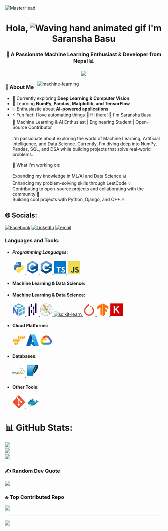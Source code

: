 ![MasterHead](https://miro.medium.com/v2/resize:fit:1400/format:webp/1*vJjJ3Mdok6RvWDqXcbCfkw.gif)

<h1 align="center">Hola, <img src="https://raw.githubusercontent.com/nixin72/nixin72/master/wave.gif" 
         alt="Waving hand animated gif"
         height="45"
         width="45" /> I'm Saransha Basu</h1>
<h3 align="center">🤖 A Passionate Machine Learning Enthusiast & Developer from Nepal 📊</h3>

<p align="center">
  <img src="https://readme-typing-svg.herokuapp.com?font=Fira+Code&weight=600&size=22&pause=1000&color=F76C6C&center=true&vCenter=true&random=false&width=600&lines=Data+Science+%7C+AI+%7C+Deep+Learning;Passionate+about+solving+real-world+problems;Building+intelligent+solutions+with+ML+%26+AI;Always+learning+and+improving+🚀" />
</p>

<img align="right" alt="machine-learning" width="400" src="https://cdn.dribbble.com/users/926537/screenshots/4502924/python-2.gif">

### 🚀 About Me
- 🔭 Currently exploring **Deep Learning & Computer Vision**
- 🌱 Learning **NumPy, Pandas, Matplotlib, and TensorFlow**
- 💡 Enthusiastic about **AI-powered applications**
- ⚡ Fun fact: I love automating things 🤖
Hi there! 👋 I'm Saransha Basu<br>🚀 Machine Learning & AI Enthusiast | Engineering Student | Open-Source Contributor<br><br>I'm passionate about exploring the world of Machine Learning, Artificial Intelligence, and Data Science. Currently, I'm diving deep into NumPy, Pandas, SQL, and DSA while building projects that solve real-world problems.<br><br>🔹 What I'm working on:<br><br>Expanding my knowledge in ML/AI and Data Science 📊<br>Enhancing my problem-solving skills through LeetCode 💡<br>Contributing to open-source projects and collaborating with the community 🤝<br>Building cool projects with Python, Django, and C++ 🔥<br>

## 🌐 Socials:
[![Facebook](https://img.shields.io/badge/Facebook-%231877F2.svg?logo=Facebook&logoColor=white)](https://www.facebook.com/saransh.basu.1) [![LinkedIn](https://img.shields.io/badge/LinkedIn-%230077B5.svg?logo=linkedin&logoColor=white)](https://www.linkedin.com/in/saransh-basu-86a4152b5/) [![email](https://img.shields.io/badge/Email-D14836?logo=gmail&logoColor=white)](mailto:saranshbasu@gmail.com) 


<h3 align="left">Languages and Tools:</h3>

<p align="left">
    <ul>
        <li><h4 align="left" style="font-style:italic;">Programming Languages:</h4> </li>
        <a href="https://www.python.org" target="_blank" rel="noreferrer"> <img src="https://raw.githubusercontent.com/devicons/devicon/master/icons/python/python-original.svg" alt="python" width="40" height="40"/> </a> 
        <a href="https://www.cprogramming.com/" target="_blank" rel="noreferrer"> <img src="https://raw.githubusercontent.com/devicons/devicon/master/icons/c/c-original.svg" alt="c" width="40" height="40"/> </a>
        <a href="https://www.w3schools.com/cpp/" target="_blank" rel="noreferrer"> <img src="https://raw.githubusercontent.com/devicons/devicon/master/icons/cplusplus/cplusplus-original.svg" alt="cplusplus" width="40" height="40"/> </a>
        <a href="https://www.typescriptlang.org/" target="_blank" rel="noreferrer"> <img src="https://raw.githubusercontent.com/devicons/devicon/master/icons/typescript/typescript-original.svg" alt="typescript" width="40" height="40"/> </a>
        <a href="https://developer.mozilla.org/en-US/docs/Web/JavaScript" target="_blank" rel="noreferrer"> <img src="https://raw.githubusercontent.com/devicons/devicon/master/icons/javascript/javascript-original.svg" alt="javascript" width="40" height="40"/> </a>
        <li><h4 align="left">Machine Learning & Data Science:</h4></li>
<li><h4 align="left">Machine Learning & Data Science:</h4></li>
<a href="https://numpy.org" target="_blank" rel="noreferrer"> <img src="https://raw.githubusercontent.com/devicons/devicon/master/icons/numpy/numpy-original.svg" alt="numpy" width="40" height="40"/> </a> 
<a href="https://pandas.pydata.org/" target="_blank" rel="noreferrer"> <img src="https://raw.githubusercontent.com/devicons/devicon/master/icons/pandas/pandas-original.svg" alt="pandas" width="40" height="40"/> </a>
<a href="https://matplotlib.org/" target="_blank" rel="noreferrer"> <img src="https://raw.githubusercontent.com/devicons/devicon/master/icons/matplotlib/matplotlib-original.svg" alt="matplotlib" width="40" height="40"/> </a> 
<a href="https://scikit-learn.org/stable/" target="_blank" rel="noreferrer"> <img src="https://raw.githubusercontent.com/devicons/devicon/master/icons/scikit-learn/scikit-learn-original.svg" alt="scikit-learn" width="40" height="40"/> </a> 
<a href="https://pytorch.org/" target="_blank" rel="noreferrer"> <img src="https://raw.githubusercontent.com/devicons/devicon/master/icons/pytorch/pytorch-original.svg" alt="pytorch" width="40" height="40"/> </a> 
<a href="https://www.tensorflow.org/" target="_blank" rel="noreferrer"> <img src="https://raw.githubusercontent.com/devicons/devicon/master/icons/tensorflow/tensorflow-original.svg" alt="tensorflow" width="40" height="40"/> </a> 
<a href="https://keras.io/" target="_blank" rel="noreferrer"> <img src="https://raw.githubusercontent.com/devicons/devicon/master/icons/keras/keras-original.svg" alt="keras" width="40" height="40"/> </a>
        <li><h4 align="left">Cloud Platforms:</h4></li>
        <a href="https://aws.amazon.com/" target="_blank" rel="noreferrer"> <img src="https://raw.githubusercontent.com/devicons/devicon/master/icons/amazonwebservices/amazonwebservices-original.svg" alt="aws" width="40" height="40"/> </a>
        <a href="https://azure.microsoft.com/" target="_blank" rel="noreferrer"> <img src="https://raw.githubusercontent.com/devicons/devicon/master/icons/azure/azure-original.svg" alt="azure" width="40" height="40"/> </a>
        <a href="https://cloud.google.com/" target="_blank" rel="noreferrer"> <img src="https://raw.githubusercontent.com/devicons/devicon/master/icons/googlecloud/googlecloud-original.svg" alt="google cloud" width="40" height="40"/> </a>
        <li><h4 align="left">Databases:</h4></li>
        <a href="https://www.mysql.com/" target="_blank" rel="noreferrer"> <img src="https://raw.githubusercontent.com/devicons/devicon/master/icons/mysql/mysql-original-wordmark.svg" alt="mysql" width="40" height="40"/> </a>
        <a href="https://www.sqlite.org/" target="_blank" rel="noreferrer"> <img src="https://raw.githubusercontent.com/devicons/devicon/master/icons/sqlite/sqlite-original.svg" alt="sqlite" width="40" height="40"/> </a>
        <li><h4 align="left">Other Tools:</h4></li>
        <a href="https://github.com/" target="_blank" rel="noreferrer"> <img src="https://raw.githubusercontent.com/devicons/devicon/master/icons/git/git-original.svg" alt="git" width="40" height="40"/> </a>
        <a href="https://www.docker.com/" target="_blank" rel="noreferrer"> <img src="https://raw.githubusercontent.com/devicons/devicon/master/icons/docker/docker-original.svg" alt="docker" width="40" height="40"/> </a>
    </ul>
</p>


# 📊 GitHub Stats:
![](https://github-readme-stats.vercel.app/api?username=Saransh-Basu-01&theme=radical&hide_border=false&include_all_commits=true&count_private=false)<br/>
![](https://github-readme-streak-stats.herokuapp.com/?user=Saransh-Basu-01&theme=radical&hide_border=false)<br/>
![](https://github-readme-stats.vercel.app/api/top-langs/?username=Saransh-Basu-01&theme=radical&hide_border=false&include_all_commits=true&count_private=false&layout=compact)

### ✍️ Random Dev Quote
![](https://quotes-github-readme.vercel.app/api?type=horizontal&theme=radical)

### 🔝 Top Contributed Repo
![](https://github-contributor-stats.vercel.app/api?username=Saransh-Basu-01&limit=5&theme=dark&combine_all_yearly_contributions=true)

---
[![](https://visitcount.itsvg.in/api?id=Saransh-Basu-01&icon=0&color=0)](https://visitcount.itsvg.in)

<!-- Proudly created with GPRM ( https://gprm.itsvg.in ) -->
